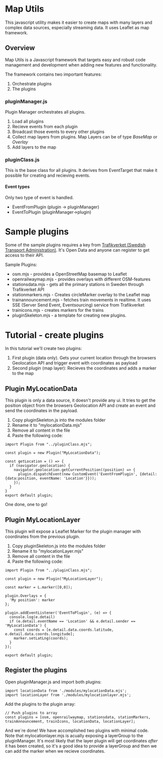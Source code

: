 # Map Utils
This javascript utility makes it easier to create maps with many layers and complex data sources, especially streaming data. It uses Leaflet as map framework.

## Overview
Map Utils is a Javascript framework that targets easy and robust code management and development when adding new features and functionality. 

The framework contains two important features:
1. Orchestrate plugins
2. The plugins

### pluginManager.js
Plugin Manager orchestrates all plugins.

1. Load all plugins
2. Recieve events from each plugin
3. Broadcast those events to every other plugins
4. Collect map layers from plugins. Map Layers can be of type *BaseMap* or *Overlay*
5. Add layers to the map

### pluginClass.js
This is the base class for all plugins. It derives from EventTarget that make it possible for creating and recieving events.
#### Event types
Only two type of event is handled. 
* EventFromPlugin (plugin -> pluginManager)
* EventToPlugin (pluginManager->plugin)

# Sample plugins
Some of the sample plugins requires a key from [Trafikverket (Swedish Transport Administration)](https://api.trafikinfo.trafikverket.se/API). It's Open Data and anyone can register to get access to their API. 

Sample Plugins:
* osm.mjs - provides a OpenStreetMap basemap to Leaflet
* openrailwaymap.mjs - provides overlays with different OSM-features
* stationsdata.mjs - gets all the primary stations in Sweden through Trafikverket API
* stationmarkers.mjs - Creates circleMarker overlay to the Leaflet map
* trainannouncement.mjs - fetches train movements in realtime. It uses SSE (Server Send Event, Eventsourcing) service from Trafikverket
* trainicons.mjs - creates markers for the trains
* pluginSkeleton.mjs - a template for creating new plugins.

# Tutorial - create plugins
In this tutorial we'll create two plugins:
1. First plugin (data only). Gets your current location through the browsers Geolocation API and trigger event with coordinates as payload
2. Second plugin (map layer): Recieves the coordinates and adds a marker to the map

## Plugin MyLocationData
This plugin is only a data source, it doesn't provide any ui. It tries to get the position object from the browsers Geolocation API and create an event and send the coordinates in the payload.

1. Copy pluginSkeleton.js into the modules folder
2. Rename it to "mylocationData.mjs"
3. Remove all content in the file
2. Paste the following code:
```
import Plugin from "../pluginClass.mjs";

const plugin = new Plugin("MyLocationData");

const getLocation = () => {
  if (navigator.geolocation) {
    navigator.geolocation.getCurrentPosition((position) => {
      plugin.dispatchEvent(new CustomEvent('EventFromPlugin', {detail: {data:position, eventName: 'Location'}}));
    });
  } 
}
export default plugin;

```
One done, one to go!

## Plugin MyLocationLayer
This plugin will expose a Leaflet Marker for the plugin manager with coordinates from the previous plugin. 

1. Copy pluginSkeleton.js into the modules folder
2. Rename it to "mylocationLayer.mjs"
3. Remove all content in the file
4. Paste the following code:
```
import Plugin from "../pluginClass.mjs";

const plugin = new Plugin("MyLocationLayer");

const marker = L.marker([0,0]);

plugin.Overlays = {
  'My position': marker
};

plugin.addEventListener('EventToPlugin', (e) => {
  console.log(e.detail)
  if (e.detail.eventName == 'Location' && e.detail.sender == 'MyLocationData') {
    const coords = [e.detail.data.coords.latitude, e.detail.data.coords.longitude];
    marker.setLatLng(coords);
  }
});

export default plugin;
```
## Register the plugins
Open pluginManager.js and import both plugins:
```
import locationData from './modules/mylocationData.mjs';
import locationLayer from './modules/mylocationlayer.mjs';
```
Add the plugins to the plugin array:
```
// Push plugins to array
const plugins = [osm, openrailwaymap, stationsdata, stationMarkers, trainAnnouncement, trainIcons, locationData, locationLayer];
```

And we´re done! We have accomplished two plugins with minimal code. Note that mylocationlayer.mjs is acually exposing a layerGroup to the pluginManager. It's most likely that the layer plugin will get coordinates *after* it has been created, so it's a good idea to provide a layerGroup and then we can add the marker when we recieve coordinates.